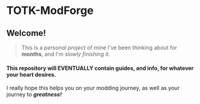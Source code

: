 # TOTK-ModForge

## Welcome!

> This is a *personal project* of mine I've been thinking about for **months**, and I'm *slowly finishing it*.

#### This repository will **EVENTUALLY** contain guides, and info, for whatever your heart desires.

I really hope this helps you on your modding journey, as well as your journey to ***greatness!***
